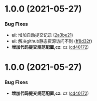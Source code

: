 # 1.0.0 (2021-05-27)


### Bug Fixes

* **ui:** 增加自动提交记录 ([2a3be21](https://github.com/websmallrabbit/snail-blog/commit/2a3be218003b62351ab983506cd4977a30ad2aba))
* **ui:** 解决github静态资源访问不到 ([ff8d32f](https://github.com/websmallrabbit/snail-blog/commit/ff8d32f39d82268f4ad9c42999a778ac5c038560))
* **增加代码提交规范配置,cz:** cz ([cd40172](https://github.com/websmallrabbit/snail-blog/commit/cd40172f216d190000f8d213d867848bfaf8b481))



# 1.0.0 (2021-05-27)


### Bug Fixes

* **增加代码提交规范配置,cz:** cz ([cd40172](https://github.com/websmallrabbit/snail-blog/commit/cd40172f216d190000f8d213d867848bfaf8b481))



